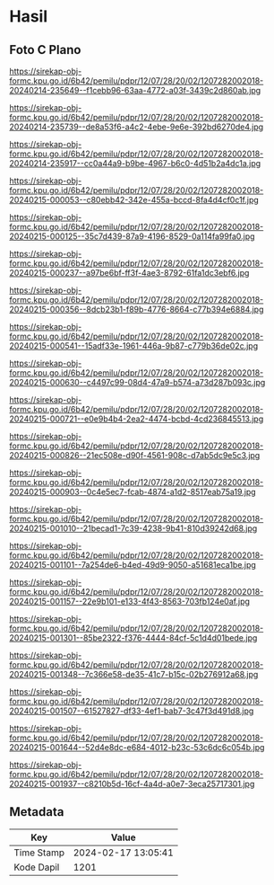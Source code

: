 # Hasil

## Foto C Plano

https://sirekap-obj-formc.kpu.go.id/6b42/pemilu/pdpr/12/07/28/20/02/1207282002018-20240214-235649--f1cebb96-63aa-4772-a03f-3439c2d860ab.jpg

https://sirekap-obj-formc.kpu.go.id/6b42/pemilu/pdpr/12/07/28/20/02/1207282002018-20240214-235739--de8a53f6-a4c2-4ebe-9e6e-392bd6270de4.jpg

https://sirekap-obj-formc.kpu.go.id/6b42/pemilu/pdpr/12/07/28/20/02/1207282002018-20240214-235917--cc0a44a9-b9be-4967-b6c0-4d51b2a4dc1a.jpg

https://sirekap-obj-formc.kpu.go.id/6b42/pemilu/pdpr/12/07/28/20/02/1207282002018-20240215-000053--c80ebb42-342e-455a-bccd-8fa4d4cf0c1f.jpg

https://sirekap-obj-formc.kpu.go.id/6b42/pemilu/pdpr/12/07/28/20/02/1207282002018-20240215-000125--35c7d439-87a9-4196-8529-0a114fa99fa0.jpg

https://sirekap-obj-formc.kpu.go.id/6b42/pemilu/pdpr/12/07/28/20/02/1207282002018-20240215-000237--a97be6bf-ff3f-4ae3-8792-61fa1dc3ebf6.jpg

https://sirekap-obj-formc.kpu.go.id/6b42/pemilu/pdpr/12/07/28/20/02/1207282002018-20240215-000356--8dcb23b1-f89b-4776-8664-c77b394e6884.jpg

https://sirekap-obj-formc.kpu.go.id/6b42/pemilu/pdpr/12/07/28/20/02/1207282002018-20240215-000541--15adf33e-1961-446a-9b87-c779b36de02c.jpg

https://sirekap-obj-formc.kpu.go.id/6b42/pemilu/pdpr/12/07/28/20/02/1207282002018-20240215-000630--c4497c99-08d4-47a9-b574-a73d287b093c.jpg

https://sirekap-obj-formc.kpu.go.id/6b42/pemilu/pdpr/12/07/28/20/02/1207282002018-20240215-000721--e0e9b4b4-2ea2-4474-bcbd-4cd236845513.jpg

https://sirekap-obj-formc.kpu.go.id/6b42/pemilu/pdpr/12/07/28/20/02/1207282002018-20240215-000826--21ec508e-d90f-4561-908c-d7ab5dc9e5c3.jpg

https://sirekap-obj-formc.kpu.go.id/6b42/pemilu/pdpr/12/07/28/20/02/1207282002018-20240215-000903--0c4e5ec7-fcab-4874-a1d2-8517eab75a19.jpg

https://sirekap-obj-formc.kpu.go.id/6b42/pemilu/pdpr/12/07/28/20/02/1207282002018-20240215-001010--21becad1-7c39-4238-9b41-810d39242d68.jpg

https://sirekap-obj-formc.kpu.go.id/6b42/pemilu/pdpr/12/07/28/20/02/1207282002018-20240215-001101--7a254de6-b4ed-49d9-9050-a51681eca1be.jpg

https://sirekap-obj-formc.kpu.go.id/6b42/pemilu/pdpr/12/07/28/20/02/1207282002018-20240215-001157--22e9b101-e133-4f43-8563-703fb124e0af.jpg

https://sirekap-obj-formc.kpu.go.id/6b42/pemilu/pdpr/12/07/28/20/02/1207282002018-20240215-001301--85be2322-f376-4444-84cf-5c1d4d01bede.jpg

https://sirekap-obj-formc.kpu.go.id/6b42/pemilu/pdpr/12/07/28/20/02/1207282002018-20240215-001348--7c366e58-de35-41c7-b15c-02b276912a68.jpg

https://sirekap-obj-formc.kpu.go.id/6b42/pemilu/pdpr/12/07/28/20/02/1207282002018-20240215-001507--61527827-df33-4ef1-bab7-3c47f3d491d8.jpg

https://sirekap-obj-formc.kpu.go.id/6b42/pemilu/pdpr/12/07/28/20/02/1207282002018-20240215-001644--52d4e8dc-e684-4012-b23c-53c6dc6c054b.jpg

https://sirekap-obj-formc.kpu.go.id/6b42/pemilu/pdpr/12/07/28/20/02/1207282002018-20240215-001937--c8210b5d-16cf-4a4d-a0e7-3eca25717301.jpg


## Metadata

| Key        | Value               |
| ---------- | ------------------- |
| Time Stamp | 2024-02-17 13:05:41 |
| Kode Dapil | 1201                |



